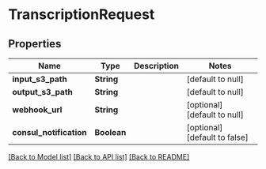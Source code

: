 # TranscriptionRequest
## Properties

| Name | Type | Description | Notes |
|------------ | ------------- | ------------- | -------------|
| **input\_s3\_path** | **String** |  | [default to null] |
| **output\_s3\_path** | **String** |  | [default to null] |
| **webhook\_url** | **String** |  | [optional] [default to null] |
| **consul\_notification** | **Boolean** |  | [optional] [default to false] |

[[Back to Model list]](../README.md#documentation-for-models) [[Back to API list]](../README.md#documentation-for-api-endpoints) [[Back to README]](../README.md)

